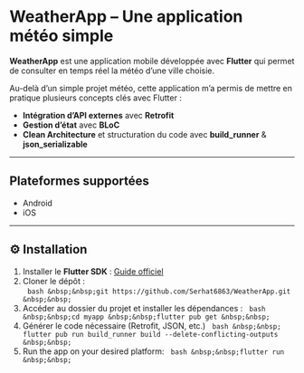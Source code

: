 # WeatherApp – Une application météo simple

**WeatherApp** est une application mobile développée avec **Flutter** qui permet de consulter en temps réel la météo d’une ville choisie.  

Au-delà d’un simple projet météo, cette application m’a permis de mettre en pratique plusieurs concepts clés avec Flutter :  

-  **Intégration d’API externes** avec **Retrofit**  
-  **Gestion d’état** avec **BLoC**  
-  **Clean Architecture** et structuration du code avec **build_runner** & **json_serializable**  

---

## Plateformes supportées

- Android  
- iOS  

---

## ⚙️ Installation

1. Installer le **Flutter SDK** : [Guide officiel](https://flutter.dev/docs/get-started/install)  
2. Cloner le dépôt :  
&nbsp;&nbsp;```bash
&nbsp;&nbsp;git https://github.com/Serhat6863/WeatherApp.git
&nbsp;&nbsp;```
3. Accéder au dossier du projet et installer les dépendances :
&nbsp;&nbsp;```bash
&nbsp;&nbsp;cd myapp
&nbsp;&nbsp;flutter pub get
&nbsp;&nbsp;```
4. Générer le code nécessaire (Retrofit, JSON, etc.)
&nbsp;&nbsp;```bash
&nbsp;&nbsp; flutter pub run build_runner build --delete-conflicting-outputs
&nbsp;&nbsp;```
6. Run the app on your desired platform:
&nbsp;&nbsp;```bash
&nbsp;&nbsp;flutter run
&nbsp;&nbsp;```
